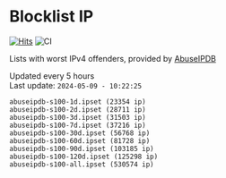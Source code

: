 # Blocklist IP

[![Hits](https://hits.seeyoufarm.com/api/count/incr/badge.svg?url=https%3A%2F%2Fgithub.com%2Fborestad%2Fblocklist-ip%2F&count_bg=%2379C83D&title_bg=%23555555&icon=&icon_color=%23E7E7E7&title=hits&edge_flat=false)](https://hits.seeyoufarm.com)  ![CI](https://img.shields.io/github/workflow/status/borestad/blocklist-ip/CI?style=flat-square)

Lists with worst IPv4 offenders, provided by [AbuseIPDB](https://www.abuseipdb.com/)

<!-- FOOTER-PLACEHOLDER -->
Updated every 5 hours<br>
Last update: `2024-05-09 - 10:22:25`
```
abuseipdb-s100-1d.ipset (23354 ip)
abuseipdb-s100-2d.ipset (28711 ip)
abuseipdb-s100-3d.ipset (31503 ip)
abuseipdb-s100-7d.ipset (37216 ip)
abuseipdb-s100-30d.ipset (56768 ip)
abuseipdb-s100-60d.ipset (81728 ip)
abuseipdb-s100-90d.ipset (103185 ip)
abuseipdb-s100-120d.ipset (125298 ip)
abuseipdb-s100-all.ipset (530574 ip)
```
